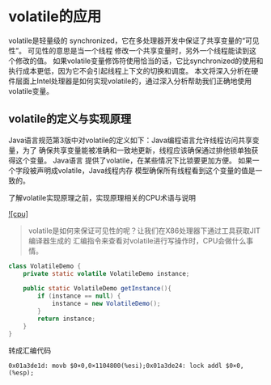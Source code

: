 # volatile的应用
volatile是轻量级的 synchronized，它在多处理器开发中保证了共享变量的“可见性”。
可见性的意思是当一个线程 修改一个共享变量时，另外一个线程能读到这个修改的值。
如果volatile变量修饰符使用恰当的话，它比synchronized的使用和执行成本更低，因为它不会引起线程上下文的切换和调度。
本文将深入分析在硬件层面上Intel处理器是如何实现volatile的，通过深入分析帮助我们正确地使用volatile变量。

## volatile的定义与实现原理

Java语言规范第3版中对volatile的定义如下：Java编程语言允许线程访问共享变量，为了 确保共享变量能被准确和一致地更新，线程应该确保通过排他锁单独获得这个变量。
Java语言 提供了volatile，在某些情况下比锁要更加方便。
如果一个字段被声明成volatile，Java线程内存 模型确保所有线程看到这个变量的值是一致的。

了解volatile实现原理之前，实现原理相关的CPU术语与说明

[![cpu]](/resource/images/volatile_cpu.jpg)

> volatile是如何来保证可见性的呢？让我们在X86处理器下通过工具获取JIT编译器生成的 汇编指令来查看对volatile进行写操作时，CPU会做什么事情。

```java
class VolatileDemo {
    private static volatile VolatileDemo instance;
    
    public static VolatileDemo getInstance(){
        if (instance == null) {
            instance = new VolatileDemo();
        }
        return instance;
    }   
}
```

转成汇编代码
```
0x01a3de1d: movb $0×0,0×1104800(%esi);0x01a3de24: lock addl $0×0,(%esp);
```
